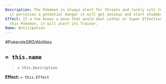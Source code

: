 ```yaml
---
Description: The Pokemon is always alert for threats and rarely sits to relax. If
  it perceives a potential danger it will get anxious and start shuddering.
Effect: If a foe knows a move that would deal Lethal or Super Effective damage against
  this Pokemon, it will alert its Trainer.
Name: Anticipation
---
```


#PokeroleSRD/Abilities

## `= this.name`

> *`= this.Description`*

**Effect:** `= this.Effect`